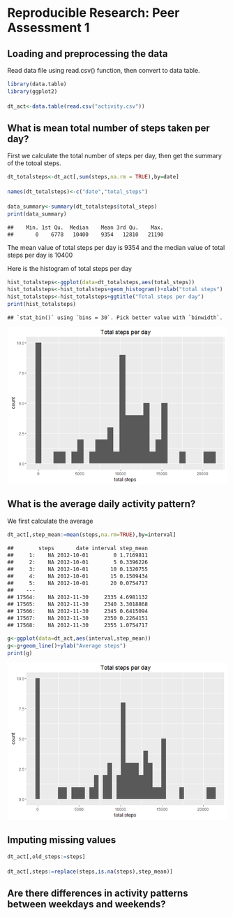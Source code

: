 # Reproducible Research: Peer Assessment 1

## Loading and preprocessing the data

Read data file using read.csv() function, then convert to data table.


```r
library(data.table)
library(ggplot2)

dt_act<-data.table(read.csv("activity.csv"))
```

## What is mean total number of steps taken per day?


First we calculate the total number of steps per day, then get the summary of the totoal steps.

```r
dt_totalsteps<-dt_act[,sum(steps,na.rm = TRUE),by=date]

names(dt_totalsteps)<-c("date","total_steps")

data_summary<-summary(dt_totalsteps$total_steps)
print(data_summary)
```

```
##    Min. 1st Qu.  Median    Mean 3rd Qu.    Max. 
##       0    6778   10400    9354   12810   21190
```
The mean value of total steps per day is 9354 and the median value of total  steps per day is 10400


Here is the histogram of total steps per day


```r
hist_totalsteps<-ggplot(data=dt_totalsteps,aes(total_steps))
hist_totalsteps<-hist_totalsteps+geom_histogram()+xlab("total steps")
hist_totalsteps<-hist_totalsteps+ggtitle("Total steps per day")
print(hist_totalsteps)
```

```
## `stat_bin()` using `bins = 30`. Pick better value with `binwidth`.
```

![](PA1_template_files/figure-html/unnamed-chunk-2-1.png)<!-- -->

## What is the average daily activity pattern?

We first calculate the average


```r
dt_act[,step_mean:=mean(steps,na.rm=TRUE),by=interval]
```

```
##        steps       date interval step_mean
##     1:    NA 2012-10-01        0 1.7169811
##     2:    NA 2012-10-01        5 0.3396226
##     3:    NA 2012-10-01       10 0.1320755
##     4:    NA 2012-10-01       15 0.1509434
##     5:    NA 2012-10-01       20 0.0754717
##    ---                                    
## 17564:    NA 2012-11-30     2335 4.6981132
## 17565:    NA 2012-11-30     2340 3.3018868
## 17566:    NA 2012-11-30     2345 0.6415094
## 17567:    NA 2012-11-30     2350 0.2264151
## 17568:    NA 2012-11-30     2355 1.0754717
```

```r
g<-ggplot(data=dt_act,aes(interval,step_mean))
g<-g+geom_line()+ylab("Average steps")
print(g)
```

![](PA1_template_files/figure-html/unnamed-chunk-3-1.png)<!-- -->


## Imputing missing values


```r
dt_act[,old_steps:=steps]

dt_act[,steps:=replace(steps,is.na(steps),step_mean)]
```

## Are there differences in activity patterns between weekdays and weekends?
